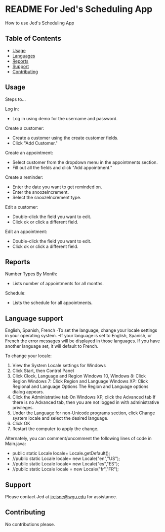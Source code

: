 # README For Jed's Scheduling App

How to use Jed's Scheduling App 

## Table of Contents


- [Usage](#usage)
- [Languages](#language-support)
- [Reports](#reports)
- [Support](#support)
- [Contributing](#contributing)


## Usage

Steps to...

Log in:
- Log in using demo for the username and password.

Create a customer:
- Create a customer using the create customer fields.
- Click "Add Customer."

Create an appointment:
- Select customer from the dropdown menu in the appointments section.
- Fill out all the fields and click "Add appointment."

Create a reminder:
- Enter the date you want to get reminded on.
- Enter the snoozeIncrement.
- Select the snoozeIncrement type.

Edit a customer:
- Double-click the field you want to edit.
- Click ok or click a different field.

Edit an appointment:
- Double-click the field you want to edit.
- Click ok or click a different field.


## Reports

Number Types By Month:
- Lists number of appointments for all months.

Schedule:
- Lists the schedule for all appointments.


## Language support

English, Spanish, French
-To set the language, change your locale settings in your operating system.
-If your language is set to English, Spanish, or French the error messages will
be displayed in those languages. If you have another language set, it will
default to French.

To change your locale:
1. View the System Locale settings for Windows
2. Click Start, then Control Panel
3. Click Clock, Language and Region
Windows 10, Windows 8: Click Region 
Windows 7: Click Region and Language
Windows XP: Click Regional and Language Options 
The Region and Language options dialog appears.
4. Click the Administrative tab
On Windows XP, click the Advanced tab 
If there is no Advanced tab, then you are not logged in with administrative privileges.
5. Under the Language for non-Unicode programs section, click Change system locale and select the desired language.
6. Click OK
7. Restart the computer to apply the change.

Alternately, you can comment/uncomment the following lines of code in Main.java:
- public static Locale locale= Locale.getDefault();    
- //public static Locale locale= new Locale("en","US");
- //public static Locale locale= new Locale("es","ES");
- //public static Locale locale = new Locale("fr","FR");


## Support

Please contact Jed at jreisne@wgu.edu for assistance.

## Contributing

No contributions please.
